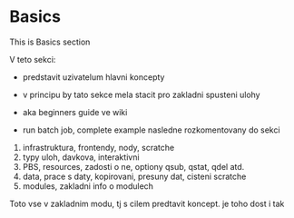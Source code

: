 # Basics 

This is Basics section

V teto sekci:

- predstavit uzivatelum hlavni koncepty
- v principu  by tato sekce mela stacit pro zakladni spusteni ulohy
- aka beginners guide ve wiki

- run batch job, complete example nasledne rozkomentovany do sekci
1. infrastruktura, frontendy, nody, scratche
2. typy uloh, davkova, interaktivni
3. PBS, resources, zadosti o ne, optiony qsub, qstat, qdel atd.
4. data, prace s daty, kopirovani, presuny dat, cisteni scratche
5. modules, zakladni info o modulech

Toto vse v zakladnim modu, tj s cilem predtavit koncept. je toho dost i tak


